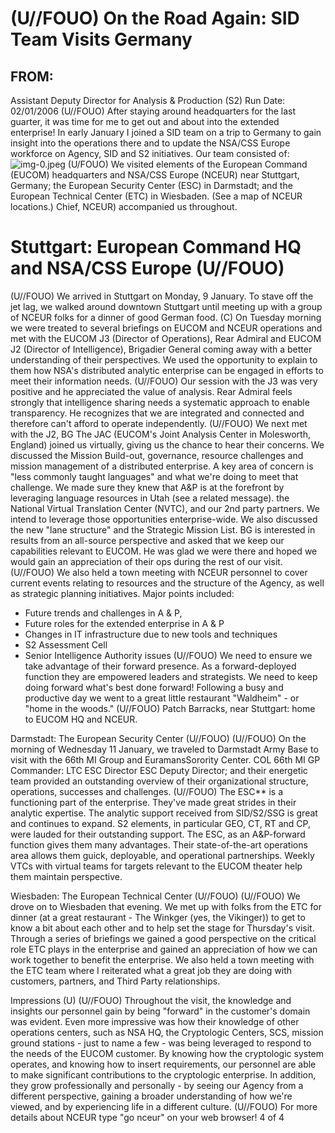 # (U//FOUO) On the Road Again: SID Team Visits Germany 

## FROM:

Assistant Deputy Director for Analysis \& Production (S2)
Run Date: 02/01/2006
(U//FOUO) After staying around headquarters for the last guarter, it was time for me to get out and about into the extended enterprise! In early January I joined a SID team on a trip to Germany to gain insight into the operations there and to
update the NSA/CSS Europe workforce on Agency, SID and S2 initiatives. Our team consisted of:
![img-0.jpeg](img-0.jpeg)
(U/FOUO) We visited elements of the European Command (EUCOM) headquarters and NSA/CSS Europe (NCEUR) near Stuttgart, Germany; the European Security Center (ESC) in Darmstadt; and the European Technical Center (ETC) in Wiesbaden. (See a map of NCEUR locations.) Chief, NCEUR) accompanied us throughout.

# Stuttgart: European Command HQ and NSA/CSS Europe (U//FOUO) 

(U//FOUO) We arrived in Stuttgart on Monday, 9 January. To stave off the jet lag, we walked around downtown Stuttgart until meeting up with a group of NCEUR folks for a dinner of good German food.
(C) On Tuesday morning we were treated to several briefings on EUCOM and NCEUR operations and met with the EUCOM J3 (Director of Operations), Rear Admiral and EUCOM J2 (Director of Intelligence), Brigadier General coming away with a better understanding of their perspectives. We used the opportunity to explain to them how NSA's distributed analytic enterprise can be engaged in efforts to meet their information needs.
(U//FOUO) Our session with the J3 was very positive and he appreciated the value of analysis. Rear Admiral feels strongly that intelligence sharing needs a systematic approach to enable transparency. He recognizes that we are integrated and connected and therefore can't afford to operate independently.
(U//FOUO) We next met with the J2, BG The JAC (EUCOM's Joint Analysis Center in Molesworth, England) joined us virtually, giving us the chance to hear their concerns. We discussed the Mission Build-out, governance, resource challenges and mission management of a distributed enterprise. A key area of concern is "less commonly taught languages" and what we're doing to meet that challenge. We made sure they knew that A\&P is at the forefront by leveraging language resources in Utah (see a related message). the National Virtual Translation Center (NVTC), and our 2nd party partners. We intend to leverage those opportunities enterprise-wide. We also discussed the new "lane structure" and the Strategic Mission List. BG is interested in results from an all-source perspective and asked that we keep our capabilities relevant to EUCOM. He was glad we were there and hoped we would gain an appreciation of their ops during the rest of our visit.
(U//FOUO) We also held a town meeting with NCEUR personnel to cover current events relating to resources and the structure of the Agency, as well as strategic planning initiatives. Major points included:

- Future trends and challenges in A \& P,
- Future roles for the extended enterprise in A \& P
- Changes in IT infrastructure due to new tools and techniques
- S2 Assessment Cell
- Senior Intelligence Authority issues
(U//FOUO) We need to ensure we take advantage of their forward presence. As a forward-deployed function they are empowered leaders and strategists. We need to keep doing forward what's best done forward! Following a busy and productive day we went to a great little restaurant "Waldheim" - or "home in the woods."
(U//FOUO) Patch Barracks, near Stuttgart: home to EUCOM HQ and NCEUR.

Darmstadt: The European Security Center (U//FOUO)
(U//FOUO) On the morning of Wednesday 11 January, we traveled to Darmstadt Army Base to visit with the 66th MI Group and EuramansSorority Center. COL 66th MI GP Commander: LTC ESC Director ESC Deputy Director; and their energetic team provided an outstanding overview of their organizational structure, operations, successes and challenges.
(U//FOUO) The ESC** is a functioning part of the enterprise. They've made great strides in their analytic expertise. The analytic support received from SID/S2/SSG is great and continues to expand. S2 elements, in particular GEO, CT, RT and CP, were lauded for their outstanding support. The ESC, as an A\&P-forward function gives them many advantages. Their state-of-the-art operations area allows them guick, deployable, and operational partnerships. Weekly VTCs with virtual teams for targets relevant to the EUCOM theater help them maintain perspective.

Wiesbaden: The European Technical Center (U//FOUO)
(U//FOUO) We drove on to Wiesbaden that evening. We met up with folks from the ETC for dinner (at a great restaurant - The Winkger (yes, the Vikinger)) to get to know a bit about each other and to help set the stage for Thursday's visit. Through a series of briefings we gained a good perspective on the critical role ETC plays in the enterprise and gained an appreciation of how we can work together to benefit the enterprise. We also held a town meeting with the ETC team where I reiterated what a great job they are doing with customers, partners, and Third Party relationships.

Impressions (U)
(U//FOUO) Throughout the visit, the knowledge and insights our personnel gain by being "forward" in the customer's domain was evident. Even more impressive was how their knowledge of other operations centers, such as NSA HQ, the Cryptologic Centers, SCS, mission ground stations - just to name a few - was being leveraged to respond to the needs of the EUCOM customer. By knowing how the cryptologic system operates, and knowing how to insert requirements, our personnel are able to make significant contributions to the cryptologic enterprise. In addition, they grow professionally and personally - by seeing our Agency from a different perspective, gaining a broader understanding of how we're viewed, and by experiencing life in a different culture.
(U//FOUO) For more details about NCEUR type "go nceur" on your web browser!
4 of 4

